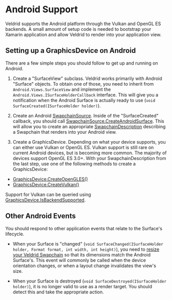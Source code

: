 # Android Support

Veldrid supports the Android platform through the Vulkan and OpenGL ES backends. A small amount of setup code is needed to bootstrap your Xamarin application and allow Veldrid to render into your application view.

## Setting up a GraphicsDevice on Android

There are a few simple steps you should follow to get up and running on Android.

1. Create a "SurfaceView" subclass. Veldrid works primarily with Android "Surface" objects. To obtain one of those, you need to inherit from `Android.Views.SurfaceView` and implement the `Android.Views.ISurfaceHolderCallback` interface. This will give you a notification when the Android Surface is actually ready to use (`void SurfaceCreated(ISurfaceHolder holder)`).

2. Create an Android [SwapchainSource](xref:Veldrid.SwapchainSource). Inside of the "SurfaceCreated" callback, you should call [SwapchainSource.CreateAndroidSurface](xref:Veldrid.SwapchainSource#Veldrid_SwapchainSource_CreateAndroidSurface_IntPtr_IntPtr_). This will allow you to create an appropriate [SwapchainDescription](xref:Veldrid.SwapchainDescription) describing a Swapchain that renders into your Android view.

3. Create a GraphicsDevice. Depending on what your device supports, you can either use Vulkan or OpenGL ES. Vulkan support is still rare on current Android devices, but is becoming more common. The majority of devices support OpenGL ES 3.0+. With your SwapchainDescription from the last step, use one of the following methods to create a GraphicsDevice:

* [GraphicsDevice.CreateOpenGLES()](xref:Veldrid.GraphicsDevice#Veldrid_GraphicsDevice_CreateOpenGLES_Veldrid_GraphicsDeviceOptions_Veldrid_SwapchainDescription_)
* [GraphicsDevice.CreateVulkan()](xref:Veldrid.GraphicsDevice#Veldrid_GraphicsDevice_CreateVulkan_Veldrid_GraphicsDeviceOptions_Veldrid_SwapchainDescription_)

Support for Vulkan can be queried using [GraphicsDevice.IsBackendSupported](xref:Veldrid.GraphicsDevice#Veldrid_GraphicsDevice_IsBackendSupported_Veldrid_GraphicsBackend_).

## Other Android Events

You should respond to other application events that relate to the Surface's lifecycle.

* When your Surface is "changed" (`void SurfaceChanged(ISurfaceHolder holder, Format format, int width, int height)`), you need to [resize your Veldrid Swapchain](xref:Veldrid.Swapchain#Veldrid_Swapchain_Resize_System_UInt32_System_UInt32_) so that its dimensions match the Android Surface's. This event will commonly be called when the device orientation changes, or when a layout change invalidates the view's size.

* When your Surface is destroyed (`void SurfaceDestroyed(ISurfaceHolder holder)`), it is no longer valid to use as a render target. You should detect this and take the appropriate action.
